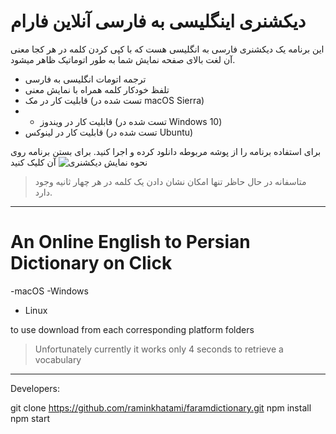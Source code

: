 # دیکشنری اینگلیسی به فارسی آنلاین فارام
این برنامه یک دیکشنری فارسی به انگلیسی هست که با کپی کردن کلمه در هر کجا معنی آن لغت بالای صفحه نمایش شما به طور اتوماتیک ظاهر میشود.


- ترجمه اتومات انگلیسی به فارسی
-   تلفظ خودکار کلمه همراه با نمایش معنی
- قابلیت کار در مک (تست شده در macOS Sierra)
- - قابلیت کار در ویندوز (تست شده در Windows 10)
- قابلیت کار در لینوکس (تست شده در Ubuntu)

برای استفاده برنامه را از پوشه مربوطه دانلود کرده و اجرا کنید.
برای بستن برنامه روی آن کلیک کنید
![نحوه نمایش دیکشنری](asdasdsd)

>متاسفانه در حال حاظر تنها امکان نشان دادن یک کلمه در هر چهار ثانیه وجود دارد.


------

# An Online English to Persian Dictionary on Click
-macOS
-Windows
- Linux

to use  download  from each corresponding platform folders

> Unfortunately currently it works only 4 seconds to retrieve a vocabulary

--------

Developers:

git clone https://github.com/raminkhatami/faramdictionary.git
npm install
npm start
